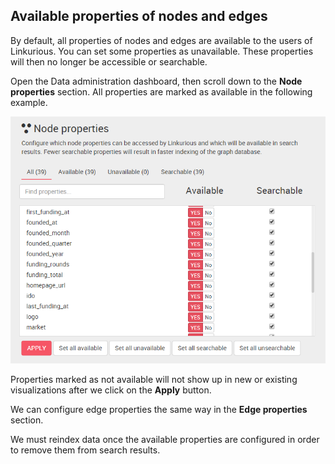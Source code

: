 ## Available properties of nodes and edges

By default, all properties of nodes and edges are available to the users of Linkurious. You can set some properties as unavailable. These properties will then no longer be accessible or searchable.

Open the Data administration dashboard, then scroll down to the **Node properties** section. All properties are marked as available in the following example.

![](admin-data-nodes-properties.png)

Properties marked as not available will not show up in new or existing visualizations after we click on the **Apply** button.

We can configure edge properties the same way in the **Edge properties** section.

<div class="alert alert-warning">
  We must reindex data once the available properties are configured in order to remove them from search results.
</div>
